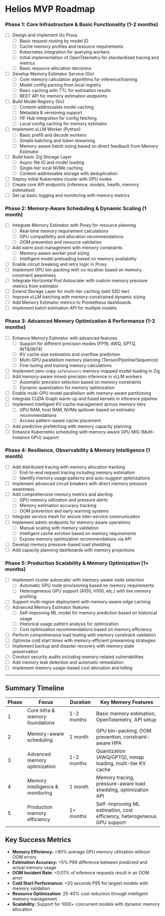# Helios MVP Roadmap
### Phase 1: Core Infrastructure & Basic Functionality (1-2 months)
* [ ] Design and implement Go Proxy
  * [ ] Basic request routing by model ID
  * [ ] Cache memory profiles and resource requirements
  * [ ] Kubernetes integration for querying workers
  * [ ] Initial implementation of OpenTelemetry for standardized tracing and metrics
  * [ ] Basic resource allocation decisions
* [ ] Develop Memory Estimator Service (Go)
  * [ ] Core memory calculation algorithms for inference/training
  * [ ] Model config parsing from local registry
  * [ ] Basic caching with TTL for estimation results
  * [ ] REST API for memory estimation endpoints
* [ ] Build Model Registry (Go)
  * [ ] Content-addressable model caching
  * [ ] Metadata & versioning support
  * [ ] HF Hub integration for config fetching
  * [ ] Local config caching for memory estimator
* [ ] Implement vLLM Worker (Python)
  * [ ] Basic prefill and decode workers
  * [ ] Simple batching and token streaming
  * [ ] Memory-aware batch sizing based on direct feedback from Memory Estimator
* [ ] Build basic Zig Storage Layer
  * [ ] Async file IO and model loading
  * [ ] Single-tier local NVMe caching
  * [ ] Content-addressable storage with deduplication
* [ ] Deploy initial Kubernetes cluster with GPU nodes
* [ ] Create core API endpoints (inference, models, health, memory estimation)
* [ ] Set up basic logging and monitoring with memory metrics

### Phase 2: Memory-Aware Scheduling & Dynamic Scaling (1 month)
* [ ] Integrate Memory Estimator with Proxy for resource planning
  * [ ] Real-time memory requirement calculations
  * [ ] GPU compatibility and allocation recommendations
  * [ ] OOM prevention and resource validation
* [ ] Add warm pool management with memory constraints
  * [ ] Memory-aware worker pool sizing
  * [ ] Intelligent model preloading based on memory availability
* [ ] Enable circuit breaking and retry logic in Proxy
* [ ] Implement GPU bin-packing with co-location based on memory constraint awareness
* [ ] Integrate Horizontal Pod Autoscaler with custom memory pressure metrics from estimator
* [ ] Extend Storage Layer for multi-tier caching (add SSD tier)
* [ ] Improve vLLM batching with memory-constrained dynamic sizing
* [ ] Add Memory Estimator metrics to Prometheus dashboards
* [ ] Implement batch estimation API for multiple models

### Phase 3: Advanced Memory Optimization & Performance (1-2 months)
* [ ] Enhance Memory Estimator with advanced features
  * [ ] Support for different precision modes (FP16, AWQ, GPTQ, INT8/INT4)
  * [ ] KV cache size estimation and overflow prediction
  * [ ] Multi-GPU parallelism memory planning (Tensor/Pipeline/Sequence)
  * [ ] Fine-tuning and training memory calculations
* [ ] Implement zero-copy `safetensors` memory-mapped model loading in Zig
* [ ] Add memory-aware mixed-precision inference in vLLM workers
  * [ ] Automatic precision selection based on memory constraints
  * [ ] Dynamic quantization for memory optimization
* [ ] Enable multi-GPU model parallelism with memory-aware partitioning
* [ ] Integrate CUDA Graph warm-up and fused kernels in inference pipeline
* [ ] Implement intelligent KV cache management across memory tiers
  * [ ] GPU RAM, host RAM, NVMe spillover based on estimator recommendations
  * [ ] Access pattern-aware cache placement
* [ ] Add predictive prefetching with memory capacity planning
* [ ] Enhance Kubernetes scheduling with memory-aware GPU MIG (Multi-Instance GPU) support

### Phase 4: Resilience, Observability & Memory Intelligence (1 month)
* [ ] Add distributed tracing with memory allocation tracking
  * [ ] End-to-end request tracing including memory estimation
  * [ ] Identify memory usage patterns and auto-suggest optimizations
* [ ] Implement advanced circuit breakers with direct memory pressure awareness
* [ ] Add comprehensive memory metrics and alerting
  * [ ] GPU memory utilization and pressure alerts
  * [ ] Memory estimation accuracy tracking
  * [ ] OOM prevention and early warning systems
* [ ] Integrate service mesh for secure inter-service communication
* [ ] Implement admin endpoints for memory-aware operations
  * [ ] Manual scaling with memory validation
  * [ ] Intelligent cache eviction based on memory requirements
  * [ ] Expose memory optimization recommendations via API
* [ ] Develop memory pressure-based load shedding
* [ ] Add capacity planning dashboards with memory projections

### Phase 5: Production Scalability & Memory Optimization (1+ months)
* [ ] Implement cluster autoscaler with memory-aware node selection
  * [ ] Automatic GPU node provisioning based on memory requirements
  * [ ] Heterogeneous GPU support (A100, H100, etc.) with live memory profiling
* [ ] Support multi-region deployment with memory-aware edge caching
* [ ] Advanced Memory Estimator features
  * [ ] Self-improving ML model for memory prediction based on historical usage
  * [ ] Historical usage pattern analysis for optimization
  * [ ] Cost optimization recommendations based on memory efficiency
* [ ] Perform comprehensive load testing with memory constraint validation
* [ ] Optimize cold start times with memory-efficient prewarming strategies
* [ ] Implement backup and disaster recovery with memory state preservation
* [ ] Conduct security audits including memory-related vulnerabilities
* [ ] Add memory leak detection and automatic remediation
* [ ] Implement memory usage-based cost allocation and billing

---
## Summary Timeline
| Phase | Focus | Duration | Key Memory Features |
|---|---|---|---|
| 1 | Core infra & memory foundations | 1-2 months | Basic memory estimation, OpenTelemetry, API setup |
| 2 | Memory-aware scheduling | 1 month | GPU bin-packing, OOM prevention, constraint-aware HPA |
| 3 | Advanced memory optimization | 1-2 months | Quantization (AWQ/GPTQ), mmap loading, multi-tier KV cache |
| 4 | Memory intelligence & monitoring| 1 month | Memory tracing, pressure-aware load shedding, optimization API |
| 5 | Production memory efficiency | 1+ months | Self-improving ML estimation, cost efficiency, heterogeneous GPU support |

## Key Success Metrics
* **Memory Efficiency:** >90% average GPU memory utilization without OOM errors
* **Estimation Accuracy:** <5% P99 difference between predicted and actual memory usage
* **OOM Incident Rate:** <0.01% of inference requests result in an OOM error
* **Cold Start Performance:** <20 seconds P95 for largest models with memory validation
* **Resource Optimization:** 25-40% cost reduction through intelligent memory management
* **Scalability:** Support for 1000+ concurrent models with dynamic memory allocation
